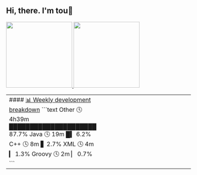 ## Hi, there.  I'm tou👋
<!--
[//]: # (![tou's git hub stats](https://github-readme-stats.vercel.app/api?username=toulzx&count_private=true&show_icons=true&icon_color=d8a499&title_color=7294d4&text_color=718096&bg_color=ffffff&hide_title=true&include_all_commits=true))
[//]: # ([![Top Langs](https://github-readme-stats.vercel.app/api/top-langs/?username=toulzx&layout=compact)](https://github.com/anuraghazra/github-readme-stats))
-->


<a href="https://github.com/toulzx">
  <img height="180em" src="https://github-readme-stats.vercel.app/api?username=toulzx&count_private=true&show_icons=true&icon_color=d8a499&title_color=7294d4&text_color=718096&bg_color=ffffff&include_all_commits=true" />
  <img height="180em" src="https://github-readme-stats.vercel.app/api/top-langs/?username=AVS1508&show_icons=true&icon_color=d8a499&title_color=7294d4&text_color=718096&bg_color=fffff&layout=compact" />
</a>

<!--
[^_^]: # - :orange_book: Focusing on Vue & Android recently
[^_^]: # - :hammer: Creator of applications and frameworks
-->

<table>
  <tr>
    <td valign="center" width="50%">
       <!-- waka-box start -->
#### <a href="https://gist.github.com/a1ece18ebb6a13ac8c2e0dc993e2caed" target="_blank">📊 Weekly development breakdown</a>
```text
Other          🕓 4h39m █████████████████████    87.7%
Java           🕓 19m   █▍                        6.2%
C++            🕓 8m    ▋                         2.7%
XML            🕓 4m    ▎                         1.3%
Groovy         🕓 2m    ▏                         0.7%
```
<!-- Powered by https://github.com/YouEclipse/waka-box-go . -->
<!-- waka-box end -->
    </td>
    <td valign="center" width="50%">
    </td>
  </tr>
</table>
